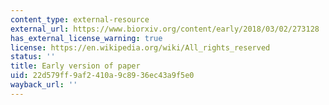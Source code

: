 ```yaml
---
content_type: external-resource
external_url: https://www.biorxiv.org/content/early/2018/03/02/273128
has_external_license_warning: true
license: https://en.wikipedia.org/wiki/All_rights_reserved
status: ''
title: Early version of paper
uid: 22d579ff-9af2-410a-9c89-36ec43a9f5e0
wayback_url: ''
---
```


